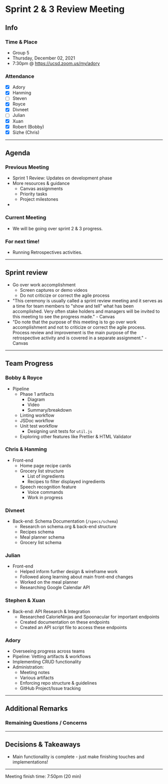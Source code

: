 # Sprint 2 & 3 Review Meeting

## Info

### Time & Place

-   Group 5
-   Thursday, December 02, 2021
-   7:30pm @ https://ucsd.zoom.us/my/adory

### Attendance

-   [x] Adory
-   [x] Hanming
-   [ ] Steven
-   [x] Royce
-   [x] Divneet
-   [ ] Julian
-   [x] Xuan
-   [x] Robert (Bobby)
-   [x] Sizhe (Chris)

---

## Agenda

### Previous Meeting

-   Sprint 1 Review: Updates on development phase
-   More resources & guidance
    -   Canvas assignments
    -   Priority tasks
    -   Project milestones
-

### Current Meeting

-   We will be going over sprint 2 & 3 progress.

### For next time!

-   Running Retrospectives activities.

---

## Sprint review

-   Go over work accomplishment
    -   Screen captures or demo videos
    -   Do not criticize or correct the agile process
-   "This ceremony is usually called a sprint review meeting and it serves as a time for team members to "show and tell" what has been accomplished. Very often stake holders and managers will be invited to this meeting to see the progress made." - Canvas
-   "Do note that the purpose of this meeting is to go over work accomplishment and not to criticize or correct the agile process. Process review and improvement is the main purpose of the retrospective activity and is covered in a separate assignment." - Canvas

---

## Team Progress

### Bobby & Royce

-   Pipeline
    -   Phase 1 artifacts
        -   Diagram
        -   Video
        -   Summary/breakdown
    -   Linting workflow
    -   JSDoc workflow
    -   Unit test workflow
        -   Designing unit tests for `util.js`
    -   Exploring other features like Prettier & HTML Validator

### Chris & Hanming

-   Front-end
    -   Home page recipe cards
    -   Grocery list structure
        -   List of ingredients
        -   Recipes to filter displayed ingredients
    -   Speech recognition feature
        -   Voice commands
        -   Work in progress

### Divneet

-   Back-end: Schema Documentation (`/specs/schema`)
    -   Research on schema.org & back-end structure
    -   Recipes schema
    -   Meal planner schema
    -   Grocery list schema

### Julian

- Front-end
  - Helped inform further design & wireframe work
  - Followed along learning about main front-end changes
  - Worked on the meal planner
  - Researching Google Calendar API

### Stephen & Xuan

- Back-end: API Research & Integration
  - Researched CalorieNinjas and Spoonacular for important endpoints
  - Created documentation on these endpoints
  - Created an API script file to access these endpoints

### Adory

-	Overseeing progress across teams
-	Pipeline: Vetting artifacts & workflows
-	Implementing CRUD functionality
-	Administration:
	-	Meeting notes
	-	Various artifacts
	-	Enforcing repo structure & guidelines
	-	GitHub Project/Issue tracking

---

## Additional Remarks

### Remaining Questions / Concerns

---

## Decisions & Takeaways

-   Main functionality is complete - just make finishing touches and implementations!

---

Meeting finish time: 7:50pm (20 min)

